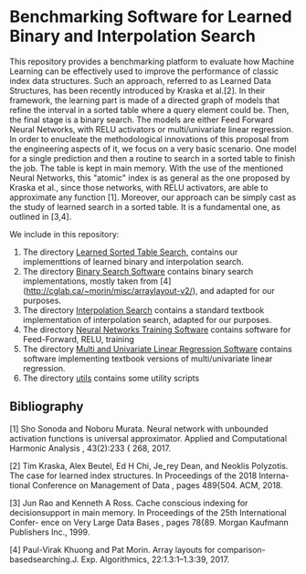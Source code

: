 # Benchmarking Software for Learned Binary and Interpolation Search

This repository provides a benchmarking platform to evaluate how  Machine Learning can be effectively used to improve the performance of classic index data structures. Such an approach, referred to as Learned Data Structures, has been recently introduced by Kraska et al.[2]. In their framework,  the learning part is made of a directed graph of models that refine the interval in a sorted table where a query element could be. Then, the final stage is a binary search. The models are either Feed Forward Neural Networks, with RELU activators or multi/univariate linear regression. In order to enucleate  the methodological innovations of this proposal from the engineering aspects of it, we focus on a very basic scenario. One model for a single prediction and then a routine to search in a sorted table to finish the job. The table is kept in main memory. With the use of the mentioned Neural Networks, this "atomic" index is as general as the one proposed by Kraska et al., since  those networks, with RELU activators,  are able to approximate any function [1]. Moreover, our approach can be simply cast as the study of learned search in a sorted table. It is a fundamental one, as outlined in [3,4].

We include in this repository:

1. The directory [Learned Sorted Table Search](https://github.com/raffaelegiancarlo/BENCHMARKING-SOFTWARE-FOR-LEARNED-BINARY-AND-INTERPOLATION-SEARCH/tree/master/Learned_sorted_table_search), contains our implementtions of learned binary and interpolation search.
1. The directory [Binary Search Software](https://github.com/raffaelegiancarlo/BENCHMARKING-SOFTWARE-FOR-LEARNED-BINARY-AND-INTERPOLATION-SEARCH/tree/master/Binary_Search_Software) contains binary search implementations, mostly taken from [4] (http://cglab.ca/~morin/misc/arraylayout-v2/), and adapted for our purposes. 
1. The directory [Interpolation Search](https://github.com/raffaelegiancarlo/BENCHMARKING-SOFTWARE-FOR-LEARNED-BINARY-AND-INTERPOLATION-SEARCH/tree/master/Interpolation_Search) contains a standard textbook implementation of interpolation search, adapted for our purposes. 
1. The directory [Neural Networks Training Software](https://github.com/raffaelegiancarlo/BENCHMARKING-SOFTWARE-FOR-LEARNED-BINARY-AND-INTERPOLATION-SEARCH/tree/master/Neaural_Network_Training_Software) contains  software for Feed-Forward, RELU, training
1. The directory [Multi and Univariate Linear Regression Software](https://github.com/raffaelegiancarlo/BENCHMARKING-SOFTWARE-FOR-LEARNED-BINARY-AND-INTERPOLATION-SEARCH/tree/master/Multi_and_Univariate_Linear_Regression_Software) contains  software implementing  textbook versions of multi/univariate linear regression.
1. The directory [utils](https://github.com/raffaelegiancarlo/BENCHMARKING-SOFTWARE-FOR-LEARNED-BINARY-AND-INTERPOLATION-SEARCH/tree/master/utils) contains some utility scripts

## Bibliography

[1] Sho Sonoda and Noboru Murata. Neural network with unbounded activation
functions is universal approximator. Applied and Computational
Harmonic Analysis , 43(2):233 { 268, 2017.

[2] Tim Kraska, Alex Beutel, Ed H Chi, Je_rey Dean, and Neoklis Polyzotis.
The case for learned index structures. In Proceedings of the 2018 Interna-
tional Conference on Management of Data , pages 489{504. ACM, 2018.


[3] Jun Rao and Kenneth A Ross. Cache conscious indexing for decisionsupport
in main memory. In Proceedings of the 25th International Confer-
ence on Very Large Data Bases , pages 78{89. Morgan Kaufmann Publishers
Inc., 1999.

[4] Paul-Virak Khuong and Pat Morin.  Array layouts for comparison-basedsearching.J. Exp. Algorithmics, 22:1.3:1–1.3:39, 2017.
